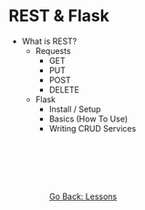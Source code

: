 # REST & Flask
* What is REST?
    * Requests
        * GET
        * PUT
        * POST
        * DELETE
    * Flask
        * Install / Setup
        * Basics (How To Use)
        * Writing CRUD Services
\
\
\
\
\
\
\
[Go Back: Lessons](../../lessons#python-lessons)
